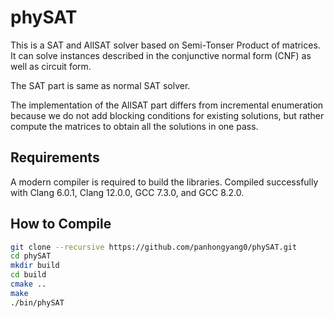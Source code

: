 # phySAT

This is a SAT and AllSAT solver based on Semi-Tonser Product of matrices.
It can solve instances described in the conjunctive normal form (CNF) as well as circuit form.

The SAT part is same as normal SAT solver.

The implementation of the AllSAT part differs from incremental enumeration because we do not add blocking conditions for existing solutions, but rather compute the matrices to obtain all the solutions in one pass.

## Requirements
A modern compiler is required to build the libraries. Compiled successfully with Clang 6.0.1, Clang 12.0.0, GCC 7.3.0, and GCC 8.2.0. 

## How to Compile
```bash
git clone --recursive https://github.com/panhongyang0/phySAT.git
cd phySAT
mkdir build
cd build
cmake ..
make
./bin/phySAT
```
